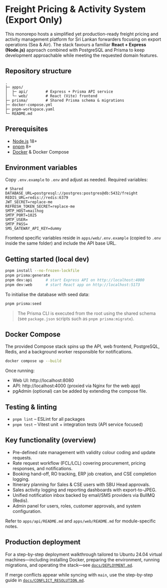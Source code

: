 # Freight Pricing & Activity System (Export Only)

This monorepo hosts a simplified yet production-ready freight pricing and activity management platform for Sri Lankan forwarders focusing on export operations (Sea & Air). The stack favours a familiar **React + Express (Node.js)** approach combined with PostgreSQL and Prisma to keep development approachable while meeting the requested domain features.

## Repository structure

```
.
├─ apps/
│  ├─ api/        # Express + Prisma API service
│  └─ web/        # React (Vite) frontend
├─ prisma/        # Shared Prisma schema & migrations
├─ docker-compose.yml
├─ pnpm-workspace.yaml
└─ README.md
```

## Prerequisites

- [Node.js](https://nodejs.org/) 18+
- [pnpm](https://pnpm.io/) 8+
- [Docker](https://www.docker.com/) & Docker Compose

## Environment variables

Copy `.env.example` to `.env` and adjust as needed. Required variables:

```
# Shared
DATABASE_URL=postgresql://postgres:postgres@db:5432/freight
REDIS_URL=redis://redis:6379
JWT_SECRET=replace-me
REFRESH_TOKEN_SECRET=replace-me
SMTP_HOST=mailhog
SMTP_PORT=1025
SMTP_USER=
SMTP_PASS=
SMS_GATEWAY_API_KEY=dummy
``` 

Frontend specific variables reside in `apps/web/.env.example` (copied to `.env` inside the same folder) and include the API base URL.

## Getting started (local dev)

```bash
pnpm install --no-frozen-lockfile
pnpm prisma:generate
pnpm dev:api      # start Express API on http://localhost:4000
pnpm dev:web      # start React app on http://localhost:5173
```

To initialise the database with seed data:

```bash
pnpm prisma:seed
```

> The Prisma CLI is executed from the root using the shared schema (see `package.json` scripts such as `pnpm prisma:migrate`).

## Docker Compose

The provided Compose stack spins up the API, web frontend, PostgreSQL, Redis, and a background worker responsible for notifications.

```bash
docker compose up --build
```

Once running:

- Web UI: http://localhost:8080
- API: http://localhost:4000 (proxied via Nginx for the web app)
- pgAdmin (optional) can be added by extending the compose file.

## Testing & linting

- `pnpm lint` – ESLint for all packages
- `pnpm test` – Vitest unit + integration tests (API service focused)

## Key functionality (overview)

- Pre-defined rate management with validity colour coding and update requests.
- Rate request workflow (FCL/LCL) covering procurement, pricing responses, and notifications.
- Booking hand-off, RO tracking, ERP job creation, and CSE completion logging.
- Itinerary planning for Sales & CSE users with SBU Head approvals.
- Sales activity logging and reporting dashboards with export-to-JPEG.
- Unified notification inbox backed by email/SMS providers via BullMQ (Redis).
- Admin panel for users, roles, customer approvals, and system configuration.

Refer to `apps/api/README.md` and `apps/web/README.md` for module-specific notes.

## Production deployment

For a step-by-step deployment walkthrough tailored to Ubuntu 24.04 virtual machines—including installing Docker, preparing the
environment, running migrations, and operating the stack—see [`docs/DEPLOYMENT.md`](docs/DEPLOYMENT.md).

If merge conflicts appear while syncing with `main`, use the step-by-step guide in [`docs/CONFLICT_RESOLUTION.md`](docs/CONFLICT_RESOLUTION.md).
